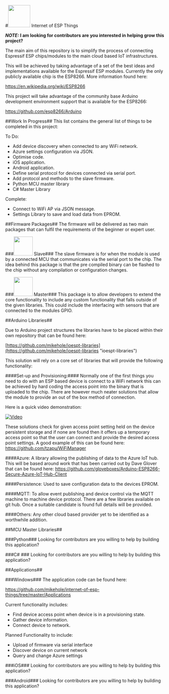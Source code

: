 #<img src="https://raw.githubusercontent.com/mikehole/internet-of-esp-things/master/Artwork/MasterDevice.png" width="70" height=70> Internet of ESP Things

**_NOTE:_ I am looking for contributors are you interested in helping grow this project?**

The main aim of this repository is to simplify the process of connecting Espressif ESP chips/modules to the main cloud based IoT infrastructures. 

This will be achieved by taking advantage of a set of the best ideas and implementations available for the Espressif ESP modules. Currently the only publicly available chip is the ESP8266. More information found here:  

https://en.wikipedia.org/wiki/ESP8266

This project will take advantage of the community base Arduino development environment support that is available for the ESP8266:

https://github.com/esp8266/Arduino

##Work In Progress##
This list contains the general list of things to be completed in this project:

To Do:

- Add device discovery when connected to any WiFi network.
- Azure settings configuration via JSON.
- Optimise code.
- iOS application.
- Android application.
- Define serial protocol for devices connected via serial port.
- Add protocol and methods to the slave firmware.
- Python MCU master library
- C# Master Library
   

Complete: 

- Connect to WiFi AP via JSON message.
- Settings Library to save and load data from EPROM.

##Firmware Packages##
The firmware will be delivered as two main packages that can fulfil the requirements of the beginner or expert user.  

###<img src="https://raw.githubusercontent.com/mikehole/internet-of-esp-things/master/Artwork/SlaveDevice.png" width="60" height=60> Slave###
The slave firmware is for when the module is used by a connected MCU that communicates via the serial port to the chip. The idea behind this package is that the pre compiled binary can be flashed to the chip without any compilation or configuration changes.     

###<img src="https://raw.githubusercontent.com/mikehole/internet-of-esp-things/master/Artwork/MasterDevice.png" width="60" height=60> Master###
This package is to allow developers to extend the core functionality to include any custom functionality that falls outside of the given libraries. This could include the interfacing with sensors that are connected to the modules GPIO. 

##Arduino Libraries##

Due to Arduino project structures the libraries have to be placed within their own repository that can be found here:

[https://github.com/mikehole/ioespt-libraries](https://github.com/mikehole/ioespt-libraries "ioespt-libraries")

This solution will rely on a core set of libraries that will provide the following functionality:  

####Set-up and Provisioning:####
Normally one of the first things you need to do with an ESP based device is connect to a WiFi network this can be achieved by hard coding the access point into the binary that is uploaded to the chip. There are however much neater solutions that allow the module to provide an out of the box method of connection.

Here is a quick video demonstration:

[![Video](https://i.ytimg.com/vi/nMpJDldm9oA/1.jpg?time=1456394675842)](https://youtu.be/nMpJDldm9oA)

These solutions check for given access point setting held on the device persistent storage and if none are found then it offers up a temporary access point so that the user can connect and provide the desired access point settings. A good example of this can be found here: https://github.com/tzapu/WiFiManager 

####Azure: 
A library allowing the publishing of data to the Azure IoT hub. This will be based around work that has been carried out by Dave Glover that can be found here: https://github.com/gloveboxes/Arduino-ESP8266-Secure-Azure-IoT-Hub-Client

####Persistence: 
Used to save configuration data to the devices EPROM.


####MQTT:
To allow event publishing and device control via the MQTT machine to machine device protocol. There are a few libraries available on git hub. Once a suitable candidate is found full details will be provided.

####Others:
Any other cloud based provider yet to be identified as a worthwhile addition.

##MCU Master Libraries##

###Python###
Looking for contributors are you willing to help by building this application?

###C# ###
Looking for contributors are you willing to help by building this application?

##Applications##

###Windows###
The application code can be found here:

https://github.com/mikehole/internet-of-esp-things/tree/master/Applications

Current functionality includes:

- Find device access point when device is in a provisioning state.
- Gather device information.
- Connect device to network.

Planned Functionality to include:

- Upload of firmware via serial interface
- Discover device on current network
- Query and change Azure settings 



###iOS###
Looking for contributors are you willing to help by building this application?

###Android###
Looking for contributors are you willing to help by building this application?




